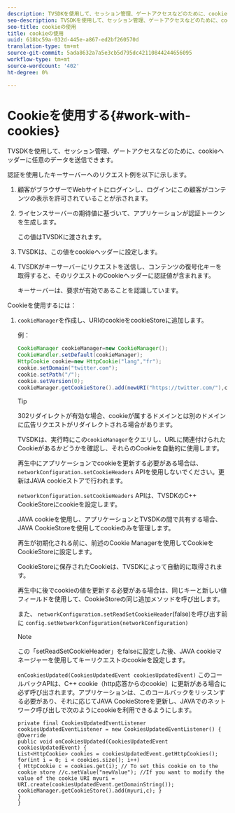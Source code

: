 ```yaml
---
description: TVSDKを使用して、セッション管理、ゲートアクセスなどのために、cookieヘッダーに任意のデータを送信できます。
seo-description: TVSDKを使用して、セッション管理、ゲートアクセスなどのために、cookieヘッダーに任意のデータを送信できます。
seo-title: cookieの使用
title: cookieの使用
uuid: 618bc59a-032d-445e-a867-ed2bf260570d
translation-type: tm+mt
source-git-commit: 5ada8632a7a5e3cb5d795dc42110844244656095
workflow-type: tm+mt
source-wordcount: '402'
ht-degree: 0%

---
```



# Cookieを使用する{#work-with-cookies}

TVSDKを使用して、セッション管理、ゲートアクセスなどのために、cookieヘッダーに任意のデータを送信できます。

認証を使用したキーサーバーへのリクエスト例を以下に示します。

1. 顧客がブラウザーでWebサイトにログインし、ログインにこの顧客がコンテンツの表示を許可されていることが示されます。
1. ライセンスサーバーの期待値に基づいて、アプリケーションが認証トークンを生成します。

   この値はTVSDKに渡されます。
1. TVSDKは、この値をcookieヘッダーに設定します。
1. TVSDKがキーサーバーにリクエストを送信し、コンテンツの復号化キーを取得すると、そのリクエストのCookieヘッダーに認証値が含まれます。

   キーサーバーは、要求が有効であることを認識しています。

Cookieを使用するには：

1. `cookieManager`を作成し、URIのcookieをcookieStoreに追加します。

   例：

   ```java
   CookieManager cookieManager=new CookieManager(); 
   CookieHandler.setDefault(cookieManager);  
   HttpCookie cookie=new HttpCookie("lang","fr"); 
   cookie.setDomain("twitter.com");  
   cookie.setPath("/"); 
   cookie.setVersion(0); 
   cookieManager.getCookieStore().add(newURI("https://twitter.com/"),cookie);
   ```

   >[!TIP]
   >
   >302リダイレクトが有効な場合、cookieが属するドメインとは別のドメインに広告リクエストがリダイレクトされる場合があります。

   TVSDKは、実行時にこの`cookieManager`をクエリし、URLに関連付けられたCookieがあるかどうかを確認し、それらのCookieを自動的に使用します。

   再生中にアプリケーションでcookieを更新する必要がある場合は、`networkConfiguration.setCookieHeaders` APIを使用しないでください。更新はJAVA cookieストアで行われます。

   `networkConfiguration.setCookieHeaders` APIは、TVSDKのC++ CookieStoreにcookieを設定します。

   JAVA cookieを使用し、アプリケーションとTVSDKの間で共有する場合、JAVA CookieStoreを使用してcookieのみを管理します。

   再生が初期化される前に、前述のCookie Managerを使用してCookieをCookieStoreに設定します。

   CookieStoreに保存されたCookieは、TVSDKによって自動的に取得されます。

   再生中に後でcookieの値を更新する必要がある場合は、同じキーと新しい値フィールドを使用して、CookieStoreの同じ追加メソッドを呼び出します。

   また、
   `networkConfiguration.setReadSetCookieHeader`(false)を呼び出す前に
   `config.setNetworkConfiguration(networkConfiguration)`

   >[!NOTE]
   >
   >この「setReadSetCookieHeader」をfalseに設定した後、JAVA cookieマネージャーを使用してキーリクエストのcookieを設定します。

   `onCookiesUpdated(CookiesUpdatedEvent cookiesUpdatedEvent)`
このコールバックAPIは、C++ cookie（http応答からのcookie）に更新がある場合に必ず呼び出されます。アプリケーションは、このコールバックをリッスンする必要があり、それに応じてJAVA CookieStoreを更新し、JAVAでのネットワーク呼び出しで次のようにcookieを利用できるようにします。

   ```
   private final CookiesUpdatedEventListener cookiesUpdatedEventListener = new CookiesUpdatedEventListener() {
   @Override
   public void onCookiesUpdated(CookiesUpdatedEvent cookiesUpdatedEvent) {
   List<HttpCookie> cookies = cookiesUpdatedEvent.getHttpCookies();
   for(int i = 0; i < cookies.size(); i++)
   { HttpCookie c = cookies.get(i); // To set this cookie on to the cookie store //c.setValue("newValue"); //If you want to modify the value of the cookie URI myuri = URI.create(cookiesUpdatedEvent.getDomainString()); cookieManager.getCookieStore().add(myuri,c); }
   }
   }
   ```
